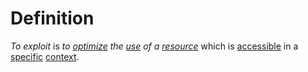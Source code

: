 # Definition

_To exploit_ is _to_ [_optimize_](optimize.md) _the_ [_use_](use.md) _of a_ [_resource_](resource.md) which is [accessible](access.md) in a [specific](specific.md) [context](context.md).
